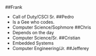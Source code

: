 ##Frank
* Call of Duty/CSCI Sr.
##Pedro
* Is a Gee who codes.
* Computer Science/Sophmore
##Chris
* Depends on the day
* Computer Science/Sr.
##Cristian
* Embedded Systems
* Computer Engineering/Jr.
##Jefferey
